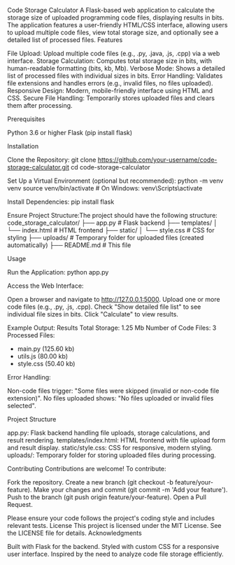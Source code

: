 Code Storage Calculator
A Flask-based web application to calculate the storage size of uploaded programming code files, displaying results in bits. The application features a user-friendly HTML/CSS interface, allowing users to upload multiple code files, view total storage size, and optionally see a detailed list of processed files.
Features

File Upload: Upload multiple code files (e.g., .py, .java, .js, .cpp) via a web interface.
Storage Calculation: Computes total storage size in bits, with human-readable formatting (bits, kb, Mb).
Verbose Mode: Shows a detailed list of processed files with individual sizes in bits.
Error Handling: Validates file extensions and handles errors (e.g., invalid files, no files uploaded).
Responsive Design: Modern, mobile-friendly interface using HTML and CSS.
Secure File Handling: Temporarily stores uploaded files and clears them after processing.

Prerequisites

Python 3.6 or higher
Flask (pip install flask)

Installation

Clone the Repository:
git clone https://github.com/your-username/code-storage-calculator.git
cd code-storage-calculator


Set Up a Virtual Environment (optional but recommended):
python -m venv venv
source venv/bin/activate  # On Windows: venv\Scripts\activate


Install Dependencies:
pip install flask


Ensure Project Structure:The project should have the following structure:
code_storage_calculator/
├── app.py                  # Flask backend
├── templates/
│   └── index.html         # HTML frontend
├── static/
│   └── style.css          # CSS for styling
├── uploads/               # Temporary folder for uploaded files (created automatically)
├── README.md              # This file



Usage

Run the Application:
python app.py


Access the Web Interface:

Open a browser and navigate to http://127.0.0.1:5000.
Upload one or more code files (e.g., .py, .js, .cpp).
Check "Show detailed file list" to see individual file sizes in bits.
Click "Calculate" to view results.


Example Output:
Results
Total Storage: 1.25 Mb
Number of Code Files: 3
Processed Files:
- main.py (125.60 kb)
- utils.js (80.00 kb)
- style.css (50.40 kb)


Error Handling:

Non-code files trigger: "Some files were skipped (invalid or non-code file extension)".
No files uploaded shows: "No files uploaded or invalid files selected".



Project Structure

app.py: Flask backend handling file uploads, storage calculations, and result rendering.
templates/index.html: HTML frontend with file upload form and result display.
static/style.css: CSS for responsive, modern styling.
uploads/: Temporary folder for storing uploaded files during processing.

Contributing
Contributions are welcome! To contribute:

Fork the repository.
Create a new branch (git checkout -b feature/your-feature).
Make your changes and commit (git commit -m 'Add your feature').
Push to the branch (git push origin feature/your-feature).
Open a Pull Request.

Please ensure your code follows the project's coding style and includes relevant tests.
License
This project is licensed under the MIT License. See the LICENSE file for details.
Acknowledgments

Built with Flask for the backend.
Styled with custom CSS for a responsive user interface.
Inspired by the need to analyze code file storage efficiently.
